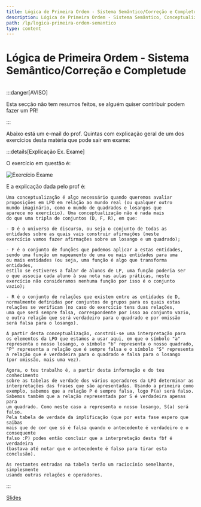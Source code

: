```yaml
---
title: Lógica de Primeira Ordem - Sistema Semântico/Correção e Completude
description: Lógica de Primeira Ordem - Sistema Semântico, Conceptualização, Atribuição, Satusfação, Conceitos relacionados a fórmulas, Correção e Completude
path: /lp/logica-primeira-ordem-semantico
type: content
---
```


# Lógica de Primeira Ordem - Sistema Semântico/Correção e Completude

```toc

```

:::danger[AVISO]

Esta secção não tem resumos feitos, se alguém quiser contribuir podem fazer um PR!

:::

Abaixo está um e-mail do prof. Quintas com explicação geral de um dos exercícios desta matéria que pode sair em exame:

:::details[Explicação Ex. Exame]

O exercício em questão é:

![Exercício Exame](./assets/0014-ex-exame.png)

E a explicação dada pelo prof é:

```
Uma conceptualização é algo necessário quando queremos avaliar
proposições em LPO em relação ao mundo real (ou qualquer outro
mundo imaginário, como o mundo de quadrados e losangos que
aparece no exercício). Uma conceptualização não é nada mais
do que uma tripla de conjuntos (D, F, R), em que:

- D é o universo de discurso, ou seja o conjunto de todas as
entidades sobre as quais vais construir afirmações (neste
exercício vamos fazer afirmações sobre um losango e um quadrado);

- F é o conjunto de funções que podemos aplicar a estas entidades,
sendo uma função um mapeamento de uma ou mais entidades para uma
ou mais entidades (ou seja, uma função é algo que transforma entidades,
estilo se estiveres a falar de alunos de LP, uma função poderia ser
o que associa cada aluno à sua nota nas aulas práticas, neste
exercício não consideramos nenhuma função por isso é o conjunto vazio);

- R é o conjunto de relações que existem entre as entidades de D,
normalmente definidas por conjuntos de grupos para os quais estas
relações se verificam (no caso do exercício tens duas relações,
uma que será sempre falsa, correspondente por isso ao conjunto vazio,
e outra relação que será verdadeiro para o quadrado e por omissão
será falsa para o losango).

A partir desta conceptualização, constrói-se uma interpretação para
os elementos da LPO que estamos a usar aqui, em que o símbolo "a"
representa o nosso losango, o símbolo "b" representa o nosso quadrado,
"P" representa a relação que é sempre falsa e o símbolo "S" representa
a relação que é verdadeira para o quadrado e falsa para o losango
(por omissão, mais uma vez).

Agora, o teu trabalho é, a partir desta informação e do teu conhecimento
sobre as tabelas de verdade dos vários operadores da LPO determinar as
interpretações das frases que são apresentadas. Usando a primeira como
exemplo, sabemos que a relação P é sempre falsa, logo P(a) será falso.
Sabemos também que a relação representada por S é verdadeira apenas para
um quadrado. Como neste caso a representa o nosso losango, S(a) será falso.
Pela tabela de verdade da implificação (que por esta fase espero que saibas
mais que de cor que só é falsa quando o antecedente é verdadeiro e o consequente
falso :P) podes então concluir que a interpretação desta fbf é verdadeira
(bastava até notar que o antecedente é falso para tirar esta conclusão).

As restantes entradas na tabela terão um raciocínio semelhante, simplesmente
usando outras relações e operadores.

```

:::

[Slides](https://drive.google.com/file/d/1u6jYJBKLZ4lIjBxyLQP1g0nSSThib2eu/view?usp=sharing)
